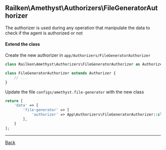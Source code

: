 ## Railken\Amethyst\Authorizers\FileGeneratorAuthorizer

The authorizer is used during any operation that manipulate the data to check if the agent is authorized or not

#### Extend the class

Create the new authorizer in `app/Authorizers/FileGeneratorAuthorizer`
```php
class Railken\Amethyst\Authorizers\FileGeneratorAuthorizer as Authorizer;

class FileGeneratorAuthorizer extends Authorizer {
	// ...
}
```
Update the file `configs/amethyst.file-generator` with the new class
```php
return [
    'data' => [
        'file-generator' => [
            'authorizer' => App\Authorizers\FileGeneratorAuthorizer::class,
        ],
    ]
];
```

---
[Back](index.md)